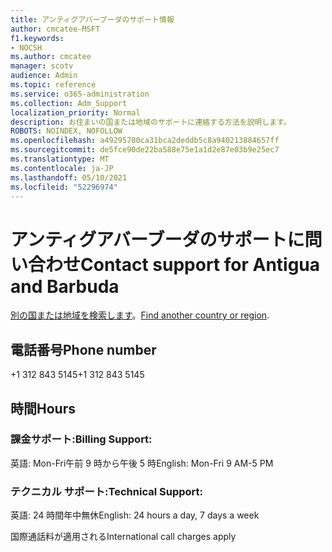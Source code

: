 ```yaml
---
title: アンティグアバーブーダのサポート情報
author: cmcatee-MSFT
f1.keywords:
- NOCSH
ms.author: cmcatee
manager: scotv
audience: Admin
ms.topic: reference
ms.service: o365-administration
ms.collection: Adm_Support
localization_priority: Normal
description: お住まいの国または地域のサポートに連絡する方法を説明します。
ROBOTS: NOINDEX, NOFOLLOW
ms.openlocfilehash: a49295700ca31bca2deddb5c8a940213884657ff
ms.sourcegitcommit: de5fce90de22ba588e75e1a1d2e87e03b9e25ec7
ms.translationtype: MT
ms.contentlocale: ja-JP
ms.lasthandoff: 05/10/2021
ms.locfileid: "52296974"
---
```

# <a name="contact-support-for-antigua-and-barbuda"></a><span data-ttu-id="25128-103">アンティグアバーブーダのサポートに問い合わせ</span><span class="sxs-lookup"><span data-stu-id="25128-103">Contact support for Antigua and Barbuda</span></span>

<span data-ttu-id="25128-104">[別の国または地域を検索します](../../business-video/get-help-support.md)。</span><span class="sxs-lookup"><span data-stu-id="25128-104">[Find another country or region](../../business-video/get-help-support.md).</span></span>

## <a name="phone-number"></a><span data-ttu-id="25128-105">電話番号</span><span class="sxs-lookup"><span data-stu-id="25128-105">Phone number</span></span>
<span data-ttu-id="25128-106">+1 312 843 5145</span><span class="sxs-lookup"><span data-stu-id="25128-106">+1 312 843 5145</span></span>

## <a name="hours"></a><span data-ttu-id="25128-107">時間</span><span class="sxs-lookup"><span data-stu-id="25128-107">Hours</span></span>
### <a name="billing-support"></a><span data-ttu-id="25128-108">課金サポート:</span><span class="sxs-lookup"><span data-stu-id="25128-108">Billing Support:</span></span>

<span data-ttu-id="25128-109">英語: Mon-Fri午前 9 時から午後 5 時</span><span class="sxs-lookup"><span data-stu-id="25128-109">English: Mon-Fri 9 AM-5 PM</span></span>

### <a name="technical-support"></a><span data-ttu-id="25128-110">テクニカル サポート:</span><span class="sxs-lookup"><span data-stu-id="25128-110">Technical Support:</span></span>

<span data-ttu-id="25128-111">英語: 24 時間年中無休</span><span class="sxs-lookup"><span data-stu-id="25128-111">English: 24 hours a day, 7 days a week</span></span>

<span data-ttu-id="25128-112">国際通話料が適用される</span><span class="sxs-lookup"><span data-stu-id="25128-112">International call charges apply</span></span>
